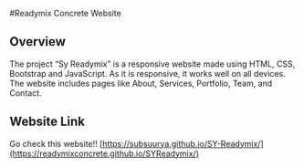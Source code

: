 #Readymix Concrete Website

## Overview

The project “Sy Readymix” is a responsive website made using HTML, CSS, Bootstrap and JavaScript. As it is responsive, it works well on all devices. The website includes pages like About, Services, Portfolio, Team, and Contact.

## Website Link

Go check this website!!
[https://subsuurya.github.io/SY-Readymix/](https://readymixconcrete.github.io/SYReadymix/)

